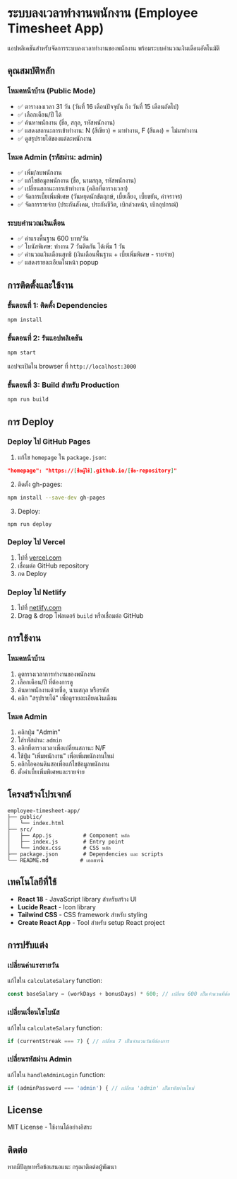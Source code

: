 # ระบบลงเวลาทำงานพนักงาน (Employee Timesheet App)

แอปพลิเคชันสำหรับจัดการระบบลงเวลาทำงานของพนักงาน พร้อมระบบคำนวณเงินเดือนอัตโนมัติ

## คุณสมบัติหลัก

### โหมดหน้าบ้าน (Public Mode)
- ✅ ตารางลงเวลา 31 วัน (วันที่ 16 เดือนปัจจุบัน ถึง วันที่ 15 เดือนถัดไป)
- ✅ เลือกเดือน/ปี ได้
- ✅ ค้นหาพนักงาน (ชื่อ, สกุล, รหัสพนักงาน)
- ✅ แสดงสถานะการเข้าทำงาน: N (สีเขียว) = มาทำงาน, F (สีแดง) = ไม่มาทำงาน
- ✅ ดูสรุปรายได้ของแต่ละพนักงาน

### โหมด Admin (รหัสผ่าน: admin)
- ✅ เพิ่ม/ลบพนักงาน
- ✅ แก้ไขข้อมูลพนักงาน (ชื่อ, นามสกุล, รหัสพนักงาน)
- ✅ เปลี่ยนสถานะการเข้าทำงาน (คลิกที่ตารางเวลา)
- ✅ จัดการเบี้ยเพิ่มพิเศษ (วันหยุดนักขัตฤกษ์, เบี้ยเลี้ยง, เบี้ยขยัน, ค่าจราจร)
- ✅ จัดการรายจ่าย (ประกันสังคม, ประกันชีวิต, เบิกล่วงหน้า, เบิกอุปกรณ์)

### ระบบคำนวณเงินเดือน
- ✅ ค่าแรงพื้นฐาน 600 บาท/วัน
- ✅ โบนัสพิเศษ: ทำงาน 7 วันติดกัน ได้เพิ่ม 1 วัน
- ✅ คำนวณเงินเดือนสุทธิ (เงินเดือนพื้นฐาน + เบี้ยเพิ่มพิเศษ - รายจ่าย)
- ✅ แสดงรายละเอียดในหน้า popup

## การติดตั้งและใช้งาน

### ขั้นตอนที่ 1: ติดตั้ง Dependencies
```bash
npm install
```

### ขั้นตอนที่ 2: รันแอปพลิเคชัน
```bash
npm start
```

แอปจะเปิดใน browser ที่ `http://localhost:3000`

### ขั้นตอนที่ 3: Build สำหรับ Production
```bash
npm run build
```

## การ Deploy

### Deploy ไป GitHub Pages
1. แก้ไข `homepage` ใน `package.json`:
```json
"homepage": "https://[ชื่อผู้ใช้].github.io/[ชื่อ-repository]"
```

2. ติดตั้ง gh-pages:
```bash
npm install --save-dev gh-pages
```

3. Deploy:
```bash
npm run deploy
```

### Deploy ไป Vercel
1. ไปที่ [vercel.com](https://vercel.com)
2. เชื่อมต่อ GitHub repository
3. กด Deploy

### Deploy ไป Netlify
1. ไปที่ [netlify.com](https://netlify.com)
2. Drag & drop โฟลเดอร์ `build` หรือเชื่อมต่อ GitHub

## การใช้งาน

### โหมดหน้าบ้าน
1. ดูตารางเวลาการทำงานของพนักงาน
2. เลือกเดือน/ปี ที่ต้องการดู
3. ค้นหาพนักงานด้วยชื่อ, นามสกุล หรือรหัส
4. คลิก "สรุปรายได้" เพื่อดูรายละเอียดเงินเดือน

### โหมด Admin
1. คลิกปุ่ม "Admin"
2. ใส่รหัสผ่าน: `admin`
3. คลิกที่ตารางเวลาเพื่อเปลี่ยนสถานะ N/F
4. ใช้ปุ่ม "เพิ่มพนักงาน" เพื่อเพิ่มพนักงานใหม่
5. คลิกไอคอนดินสอเพื่อแก้ไขข้อมูลพนักงาน
6. ตั้งค่าเบี้ยเพิ่มพิเศษและรายจ่าย

## โครงสร้างโปรเจกต์

```
employee-timesheet-app/
├── public/
│   └── index.html
├── src/
│   ├── App.js          # Component หลัก
│   ├── index.js        # Entry point
│   └── index.css       # CSS หลัก
├── package.json        # Dependencies และ scripts
└── README.md          # เอกสารนี้
```

## เทคโนโลยีที่ใช้

- **React 18** - JavaScript library สำหรับสร้าง UI
- **Lucide React** - Icon library
- **Tailwind CSS** - CSS framework สำหรับ styling
- **Create React App** - Tool สำหรับ setup React project

## การปรับแต่ง

### เปลี่ยนค่าแรงรายวัน
แก้ไขใน `calculateSalary` function:
```javascript
const baseSalary = (workDays + bonusDays) * 600; // เปลี่ยน 600 เป็นจำนวนที่ต้องการ
```

### เปลี่ยนเงื่อนไขโบนัส
แก้ไขใน `calculateSalary` function:
```javascript
if (currentStreak === 7) { // เปลี่ยน 7 เป็นจำนวนวันที่ต้องการ
```

### เปลี่ยนรหัสผ่าน Admin
แก้ไขใน `handleAdminLogin` function:
```javascript
if (adminPassword === 'admin') { // เปลี่ยน 'admin' เป็นรหัสผ่านใหม่
```

## License

MIT License - ใช้งานได้อย่างอิสระ

## ติดต่อ

หากมีปัญหาหรือข้อเสนอแนะ กรุณาติดต่อผู้พัฒนา